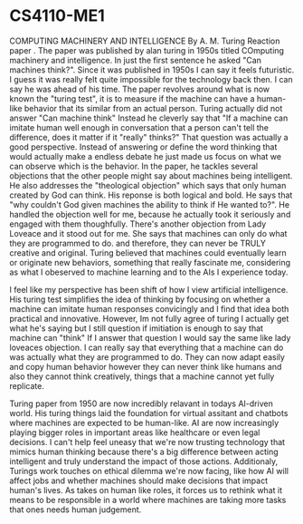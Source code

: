 # CS4110-ME1

COMPUTING MACHINERY AND INTELLIGENCE By A. M. Turing Reaction paper
. 
The paper was published by alan turing in 1950s titled COmputing machinery and intelligence. In just the first sentence he asked "Can machines think?". Since it was published in 1950s I can say it feels futuristic. I guess it was really felt quite impossible for the technology back then. I can say he was ahead of his time. The paper revolves around what is now known the "turing test", it is to measure if the machine can have a human-like behavior that its similar from an actual person. 
Turing actually did not answer "Can machine think" Instead he cleverly say that "If a machine can imitate human well enough in conversation that a person can't tell the difference, does it matter if it "really" thinks?" That question was actually a good perspective. Instead of answering or define the word thinking that would actually make a endless debate he just made us focus on what we can observe which is the behavior. In the paper, he tackles several objections that the other people might say about machines being intelligent. He also addresses the "theological objection" which says that only human created by God can think. His reponse is both logical and bold. He says that "why couldn't God given machines the ability to think if He wanted to?". He handled the objection well for me, because he actually took it seriously and engaged with them thoughfully. There's another objection from Lady Loveace and it stood out for me. She says that machines can only do what they are programmed to do. and therefore, they can never be TRULY creative and original. Turing believed that machines could eventually learn or  originate new behaviors, something that really fascinate me, considering as what I obeserved to machine learning and to the AIs I experience today.

I feel like my perspective has been shift of how I view artificial intelligence. His turing test simplifies the idea of thinking by focusing on whether a machine can imitate human responses convicingly and I find that idea both practical and innovative. However, Im not fully agree of turing I actually get what he's saying but I still question if imitiation is enough to say that machine can "think" If I answer that question I would say the same like lady loveaces objection. I can really say that everything that a machine can do was actually what they are programmed to do. They can now adapt easily and copy human behavior however they can never think like humans and also they cannot think creatively, things that a machine cannot yet fully replicate. 

Turing paper from 1950 are now incredibly relavant in todays AI-driven world. His turing things laid the foundation for virtual assitant and chatbots where machines are expected to be human-like. AI are now increasingly playing bigger roles in important areas like healthcare or even legal decisions. I can't help feel uneasy that we're now trusting technology that mimics human thinking because there's a big difference between acting intelligent and truly understand the impact of those actions. Additionaly, Turings work touches on ethical dilemma we're now facing, like how AI will affect jobs and whether machines should make decisions that impact human's lives. As takes on human like roles, it forces us to rethink what it means to be responsible in a world where machines are taking more tasks that ones needs human judgement. 
